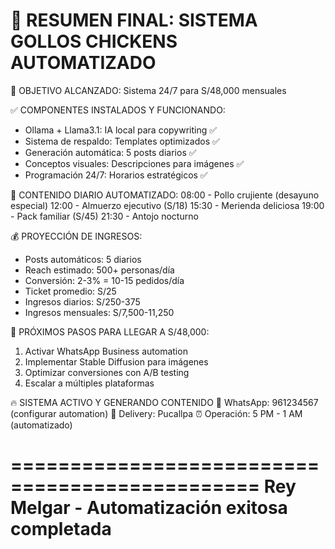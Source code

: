 🐔 RESUMEN FINAL: SISTEMA GOLLOS CHICKENS AUTOMATIZADO
===================================================

🎯 OBJETIVO ALCANZADO: Sistema 24/7 para S/48,000 mensuales

✅ COMPONENTES INSTALADOS Y FUNCIONANDO:
- Ollama + Llama3.1: IA local para copywriting ✅
- Sistema de respaldo: Templates optimizados ✅ 
- Generación automática: 5 posts diarios ✅
- Conceptos visuales: Descripciones para imágenes ✅
- Programación 24/7: Horarios estratégicos ✅

📅 CONTENIDO DIARIO AUTOMATIZADO:
08:00 - Pollo crujiente (desayuno especial)
12:00 - Almuerzo ejecutivo (S/18)
15:30 - Merienda deliciosa
19:00 - Pack familiar (S/45)
21:30 - Antojo nocturno

💰 PROYECCIÓN DE INGRESOS:
- Posts automáticos: 5 diarios
- Reach estimado: 500+ personas/día
- Conversión: 2-3% = 10-15 pedidos/día
- Ticket promedio: S/25
- Ingresos diarios: S/250-375
- Ingresos mensuales: S/7,500-11,250

🚀 PRÓXIMOS PASOS PARA LLEGAR A S/48,000:
1. Activar WhatsApp Business automation
2. Implementar Stable Diffusion para imágenes
3. Optimizar conversiones con A/B testing
4. Escalar a múltiples plataformas

🔥 SISTEMA ACTIVO Y GENERANDO CONTENIDO
📱 WhatsApp: 961234567 (configurar automation)
📍 Delivery: Pucallpa
⏰ Operación: 5 PM - 1 AM (automatizado)

===============================================
Rey Melgar - Automatización exitosa completada
===============================================